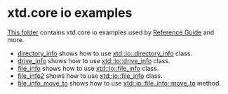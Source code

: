 # xtd.core io examples

[This folder](.) contains xtd.core io examples used by [Reference Guide](https://codedocs.xyz/gammasoft71/xtd/) and more.

* [directory_info](directory_info/README.md) shows how to use [xtd::io::directory_info](../../../src/xtd.core/include/xtd/io/directory_info.h) class.
* [drive_info](drive_info/README.md) shows how to use [xtd::io::drive_info](../../../src/xtd.core/include/xtd/io/drive_info.h) class.
* [file_info](file_info/README.md) shows how to use [xtd::io::file_info](../../../src/xtd.core/include/xtd/io/file_info.h) class.
* [file_info2](file_info2/README.md) shows how to use [xtd::io::file_info](../../../src/xtd.core/include/xtd/io/file_info.h) class.
* [file_info_move_to](file_info_move_to/README.md) shows how to use [xtd::io::file_info::move_to](../../../src/xtd.core/include/xtd/io/file_info.h) method.
